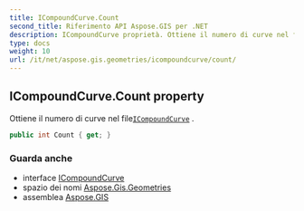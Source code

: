 ```yaml
---
title: ICompoundCurve.Count
second_title: Riferimento API Aspose.GIS per .NET
description: ICompoundCurve proprietà. Ottiene il numero di curve nel fileICompoundCurve .
type: docs
weight: 10
url: /it/net/aspose.gis.geometries/icompoundcurve/count/
---
```

## ICompoundCurve.Count property

Ottiene il numero di curve nel file[`ICompoundCurve`](../) .

```csharp
public int Count { get; }
```

### Guarda anche

* interface [ICompoundCurve](../)
* spazio dei nomi [Aspose.Gis.Geometries](../../icompoundcurve/)
* assemblea [Aspose.GIS](../../../)


